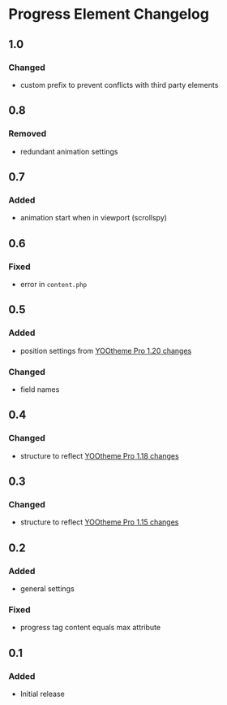 # Progress Element Changelog

## 1.0

### Changed

- custom prefix to prevent conflicts with third party elements

## 0.8

### Removed

- redundant animation settings

## 0.7

### Added

- animation start when in viewport (scrollspy)

## 0.6

### Fixed

- error in `content.php`

## 0.5

### Added

- position settings from [YOOtheme Pro 1.20 changes](https://yootheme.com/blog/2019/05/17/yootheme-pro-1.20-released)

### Changed

- field names

## 0.4

### Changed

- structure to reflect [YOOtheme Pro 1.18 changes](https://yootheme.com/blog/2019/01/31/yootheme-pro-1.18-released)

## 0.3

### Changed

- structure to reflect [YOOtheme Pro 1.15 changes](https://yootheme.com/blog/2018/09/25/yootheme-pro-115-released)

## 0.2

### Added

- general settings

### Fixed

- progress tag content equals max attribute

## 0.1

### Added

- Initial release
